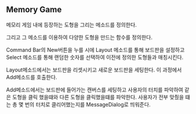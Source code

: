 ## Memory Game

메모리 게임 내에 등장하는 도형을 그리는 메소드를 정의한다.

그리고 그 메소드를 이용하여 다양한 도형을 만드는 함수를 정의한다.

Command Bar의 New버튼을 누를 시에 Layout 메소드를 통해 보드판을 설정하고 Select 메소드를 통해 랜덤한 숫자를 선택하여 이전에 정의한 도형들과 매칭시킨다.

Layout메소드에서는 보드판을 리셋시키고 새로운 보드판을 세팅한다. 이 과정에서 Add메소드를 호출한다.

Add메소드에서는 보드판에 들어가는 캔버스를 세팅하고 사용자의 터치를 파악하여 같은 도형을 클릭 했을떄와 다른 도형을 클릭했을떄를 파악한다. 사용자가 전부 맞췄을 떄는 총 몇 번의 터치로 클리어했는지를 MessageDialog로 띄워준다.